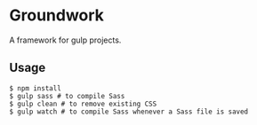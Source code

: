 # Groundwork

A framework for gulp projects.

## Usage

~~~
$ npm install
$ gulp sass # to compile Sass
$ gulp clean # to remove existing CSS
$ gulp watch # to compile Sass whenever a Sass file is saved
~~~
